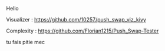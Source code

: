 Hello

Visualizer : https://github.com/10257/push_swap_viz_kivy

Complexity : https://github.com/Florian1215/Push_Swap-Tester

tu fais pitie mec
